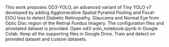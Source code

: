 This work proposes OD3-YOLO, an advanced variant of Tiny YOLO v7 developed by adding Agglomerative Spatial Pyramid Pooling and Focal-EIOU loss to detect Diabetic Retinopathy, Glaucoma and Normal Eye from Optic Disc region of the Retinal Fundus Imagery.
The configuration files and annotated dataset is provided.
Open od3-yolo_notebook.ipynb in Google Colab.
Keep all the supporting files in Google Drive.
Train and detect on provided dataset and custom datasets.
